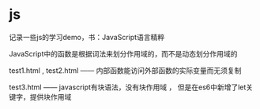 # js
记录一些js的学习demo，书：JavaScript语言精粹

JavaScript中的函数是根据词法来划分作用域的，而不是动态划分作用域的

test1.html , test2.html —— 内部函数能访问外部函数的实际变量而无须复制

test3.html —— javascript有块语法，没有块作用域 ， 但是在es6中新增了let关键字，提供块作用域
